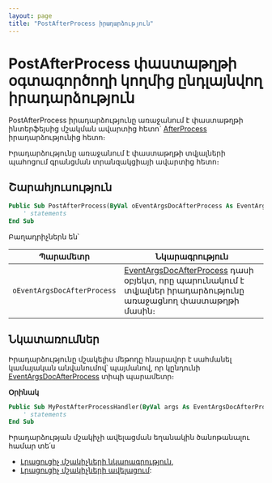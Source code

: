 ```yaml
---
layout: page
title: "PostAfterProcess իրադարձություն"
---
```


# PostAfterProcess փաստաթղթի օգտագործողի կողմից ընդլայնվող իրադարձություն

PostAfterProcess իրադարձությունը առաջանում է փաստաթղթի ինտերֆեյսից մշակման ավարտից հետո` [AfterProcess](../AfterProcess.md) իրադարձությունից հետո։

Իրադարձությունը առաջանում է փաստաթղթի տվյալների պահոցում գրանցման տրանզակցիայի ավարտից հետո։

## Շարահյուսություն

``` vb
Public Sub PostAfterProcess(ByVal օEventArgsDocAfterProcess As EventArgsDocAfterProcess)  
    ' statements
End Sub
```

Բաղադրիչներն են՝


|Պարամետր|Նկարագրություն|
|--|--|
|`օEventArgsDocAfterProcess`| [EventArgsDocAfterProcess](../UserDefinedHandlers.md#eventargsdocafterprocess-class) դասի օբյեկտ, որը պարունակում է տվյալներ իրադարձությունը առաջացնող փաստաթղթի մասին։|

## Նկատառումներ

Իրադարձությունը մշակելիս մեթոդը հնարավոր է սահմանել կամայական անվանումով՝ պայմանով, որ կընդունի [EventArgsDocAfterProcess](../UserDefinedHandlers.md#eventargsdocafterprocess-class) տիպի պարամետր։

**Օրինակ**

``` vb
Public Sub MyPostAfterProcessHandler(ByVal args As EventArgsDocAfterProcess) 
    ' statements
End Sub
```

Իրադարձության մշակիչի ավելացման եղանակին ծանոթանալու համար տե՛ս 
* [Լրացուցիչ մշակիչների նկարագրություն](UserDefinedHandlers.md),
* [Լրացուցիչ մշակիչների ավելացում](UserDefinedHandlers.md#մշակիչների-գրանցում):